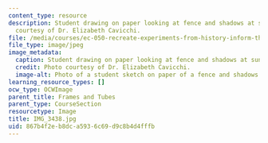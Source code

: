 ```yaml
---
content_type: resource
description: Student drawing on paper looking at fence and shadows at sunset. Photo
  courtesy of Dr. Elizabeth Cavicchi.
file: /media/courses/ec-050-recreate-experiments-from-history-inform-the-future-from-the-past-galileo-january-iap-2010/867b4f2eb8dca5936c69d9c8b4d4fffb_IMG_3438.jpg
file_type: image/jpeg
image_metadata:
  caption: Student drawing on paper looking at fence and shadows at sunset.
  credit: Photo courtesy of Dr. Elizabeth Cavicchi.
  image-alt: Photo of a student sketch on paper of a fence and shadows around sunset.
learning_resource_types: []
ocw_type: OCWImage
parent_title: Frames and Tubes
parent_type: CourseSection
resourcetype: Image
title: IMG_3438.jpg
uid: 867b4f2e-b8dc-a593-6c69-d9c8b4d4fffb
---
```

